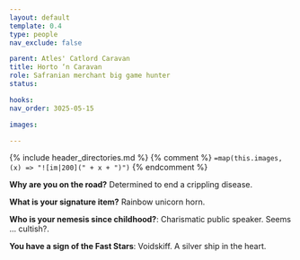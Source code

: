 ```yaml
---
layout: default
template: 0.4
type: people
nav_exclude: false

parent: Atles' Catlord Caravan
title: Horto ‘n Caravan
role: Safranian merchant big game hunter
status: 

hooks:
nav_order: 3025-05-15

images: 

---
```


{% include header_directories.md %}
{% comment %}
`=map(this.images, (x) => "![im|200](" + x + ")")`
{% endcomment %}

 **Why are you on the road?** Determined to end a crippling disease. 
 
 **What is your signature item?** Rainbow unicorn horn.
 
 **Who is your nemesis since childhood?**: Charismatic public speaker. Seems ... cultish?. 
 
 **You have a sign of the Fast Stars**: Voidskiff. A silver ship in the heart.